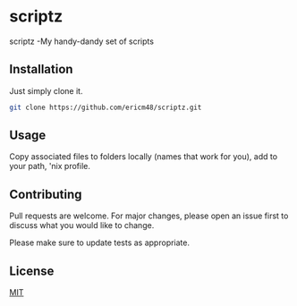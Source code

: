 # scriptz

scriptz   -My handy-dandy set of scripts

## Installation

Just simply clone it.

```bash
git clone https://github.com/ericm48/scriptz.git
```

## Usage
Copy associated files to folders locally (names that work for you), add to your path, 'nix profile.


## Contributing
Pull requests are welcome. For major changes, please open an issue first to discuss what you would like to change.

Please make sure to update tests as appropriate.

## License
[MIT](https://choosealicense.com/licenses/mit/)